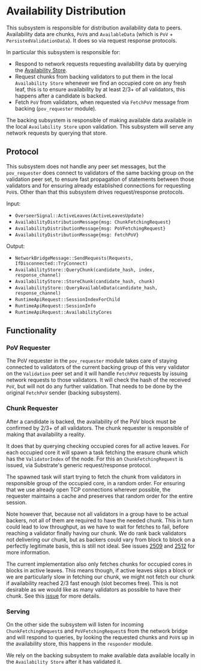 # Availability Distribution

This subsystem is responsible for distribution availability data to peers. Availability data are chunks, `PoV`s and
`AvailableData` (which is `PoV` + `PersistedValidationData`). It does so via request response protocols.

In particular this subsystem is responsible for:

- Respond to network requests requesting availability data by querying the [Availability
  Store](../utility/availability-store.md).
- Request chunks from backing validators to put them in the local `Availability Store` whenever we find an occupied core
  on any fresh leaf, this is to ensure availability by at least 2/3+ of all validators, this happens after a candidate
  is backed.
- Fetch `PoV` from validators, when requested via `FetchPoV` message from backing (`pov_requester` module).

The backing subsystem is responsible of making available data available in the local `Availability Store` upon
validation. This subsystem will serve any network requests by querying that store.

## Protocol

This subsystem does not handle any peer set messages, but the `pov_requester` does connect to validators of the same
backing group on the validation peer set, to ensure fast propagation of statements between those validators and for
ensuring already established connections for requesting `PoV`s. Other than that this subsystem drives request/response
protocols.

Input:

- `OverseerSignal::ActiveLeaves(ActiveLeavesUpdate)`
- `AvailabilityDistributionMessage{msg: ChunkFetchingRequest}`
- `AvailabilityDistributionMessage{msg: PoVFetchingRequest}`
- `AvailabilityDistributionMessage{msg: FetchPoV}`

Output:

- `NetworkBridgeMessage::SendRequests(Requests, IfDisconnected::TryConnect)`
- `AvailabilityStore::QueryChunk(candidate_hash, index, response_channel)`
- `AvailabilityStore::StoreChunk(candidate_hash, chunk)`
- `AvailabilityStore::QueryAvailableData(candidate_hash, response_channel)`
- `RuntimeApiRequest::SessionIndexForChild`
- `RuntimeApiRequest::SessionInfo`
- `RuntimeApiRequest::AvailabilityCores`

## Functionality

### PoV Requester

The PoV requester in the `pov_requester` module takes care of staying connected to validators of the current backing
group of this very validator on the `Validation` peer set and it will handle `FetchPoV` requests by issuing network
requests to those validators. It will check the hash of the received `PoV`, but will not do any further validation. That
needs to be done by the original `FetchPoV` sender (backing subsystem).

### Chunk Requester

After a candidate is backed, the availability of the PoV block must be confirmed by 2/3+ of all validators. The chunk
requester is responsible of making that availability a reality.

It does that by querying checking occupied cores for all active leaves. For each occupied core it will spawn a task
fetching the erasure chunk which has the `ValidatorIndex` of the node. For this an `ChunkFetchingRequest` is issued, via
Substrate's generic request/response protocol.

The spawned task will start trying to fetch the chunk from validators in responsible group of the occupied core, in a
random order. For ensuring that we use already open TCP connections wherever possible, the requester maintains a cache
and preserves that random order for the entire session.

Note however that, because not all validators in a group have to be actual backers, not all of them are required to have
the needed chunk. This in turn could lead to low throughput, as we have to wait for fetches to fail, before reaching a
validator finally having our chunk. We do rank back validators not delivering our chunk, but as backers could vary from
block to block on a perfectly legitimate basis, this is still not ideal. See issues
[2509](https://github.com/paritytech/polkadot/issues/2509) and
[2512](https://github.com/paritytech/polkadot/issues/2512) for more information.

The current implementation also only fetches chunks for occupied cores in blocks in active leaves. This means though, if
active leaves skips a block or we are particularly slow in fetching our chunk, we might not fetch our chunk if
availability reached 2/3 fast enough (slot becomes free). This is not desirable as we would like as many validators as
possible to have their chunk. See this [issue](https://github.com/paritytech/polkadot/issues/2513) for more details.


### Serving

On the other side the subsystem will listen for incoming `ChunkFetchingRequest`s and `PoVFetchingRequest`s from the
network bridge and will respond to queries, by looking the requested chunks and `PoV`s up in the availability store,
this happens in the `responder` module.

We rely on the backing subsystem to make available data available locally in the `Availability Store` after it has
validated it.
